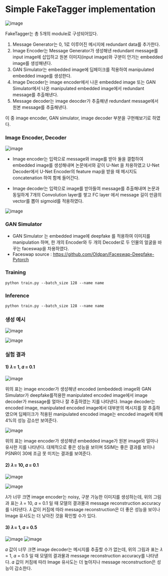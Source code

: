 # Simple FakeTagger implementation

![image](https://user-images.githubusercontent.com/77950714/173223624-f2afc2b4-500f-4ee2-81f2-11a7b1c0b4f4.png)

 FakeTagger는 총 5개의 module로 구성되어있다. 
 
 1. Message Generator는 0, 1로 이루어진 메시지에 redundant data를 추가한다.
 2. Image Encoder는 Message Generator가 생성해낸 redundant message를 input image에 삽입하고 원본 이미지(input image)와 구분이 안가는 embedded image를 생성해낸다. 
 3. GAN Simulator는 embedded image에 딥페이크를 적용하여 manipulated embedded image를 생성한다.
 4. Image Decoder는 image encoder에서 나온 embedded image 또는 GAN Simulator에서 나온 manipulated embedded image에서 redundant message를 추출해낸다.
 5. Message decoder는 image deocder가 추출해낸 redundant message에서 원본 message를 추출해낸다.
 
 이 중 image encoder, GAN simulator, image decoder 부분을 구현해보기로 하였다.
 
 ### Image Encoder, Decoder
 ![image](https://user-images.githubusercontent.com/77950714/173226563-75952226-d58b-4320-b3a8-b49b37f9af2b.png)

  - Image encoder는 입력으로 message와 image를 받아 둘을 결합하여 embedded image를 생성해내며 논문에서와 같이 U-Net 을 차용하였고 U-Net Decoder에서 U-Net Encoder의 feature map을 받을 때 메시지도 concatenation 하여 함께 들어간다.
  
  - Image decoder는 입력으로 image를 받아들여 message를 추출해내며 논문과 동일하게 7개의 Convolution layer를 쌓고 FC layer 에서 message 길이 만큼의 vector를 뽑아 sigmoid를 적용하였다.
 
 ![image](https://user-images.githubusercontent.com/77950714/173226674-ac13c08f-9a8a-416c-8862-282524e358f2.png)

### GAN Simulator
-  GAN Simulator 는 embedded image에 deepfake 를 적용하여 이미지를 manipulation 하며, 한 개의 Encoder와 두 개의 Decoder로 두 인물의 얼굴을 바꾸는 faceswap을 차용하였다.
-  Faceswap source : https://github.com/Oldpan/Faceswap-Deepfake-Pytorch

### Training

```
python train.py --batch_size 128 --name name
```

### Inference

```
python train.py --batch_size 128 --name name
```
 
 ### 생성 예시
 
 ![image](https://user-images.githubusercontent.com/77950714/173226638-e1ee9f6b-d5df-4a46-9b77-138a7d05b3ce.png)

![image](https://user-images.githubusercontent.com/77950714/173226646-2e10034c-a593-42a9-ae54-ff5c4cb1847e.png)


 ### 실험 결과
 
 #### 1) 𝜆 = 1, 𝛼 = 0.1
 ![image](https://user-images.githubusercontent.com/77950714/173226808-37daa08a-b233-49ce-aeb2-34a07351e9a4.png)

위의 표는 image encoder가 생성해낸 encoded (embedded) image와 GAN Simulator가 deepfake를적용한 manipulated encoded image에서 image decoder가 message를 얼마나 잘 추출하였는 지를 나타낸다. Image decoder는 encoded image, manipulated encoded image에서 대부분의 메시지를 잘 추출하였으며 딥페이크가 적용된 manipulated encoded image는 encoded image에 비해 4%의 성능 감소만 보여준다.

 ![image](https://user-images.githubusercontent.com/77950714/173226813-52a25ecc-56ca-402b-8174-058f1ed1a611.png)
 
위의 표는 image encoder가 생성해낸 embedded image가 원본 image와 얼마나 유사한 지를 나타낸다. 대체적으로 좋은 성능을 보이며 SSIM는 좋은 결과를 보이나 PSNR이 30에 조금 못 미치는 결과를 보여준다.

 #### 2) 𝜆 = 10, 𝛼 = 0.1
 ![image](https://user-images.githubusercontent.com/77950714/173226839-f26c00ce-b347-4392-adac-67fdab1ba600.png)

![image](https://user-images.githubusercontent.com/77950714/173226843-dc7677b7-264e-4cd0-9a75-571ba746ff56.png)

 𝜆가 너무 크면 image encoder는 noisy, 구분 가능한 이미지를 생성하는데, 위의 그림과 표는 𝜆 = 10, 𝛼 = 0.1 일 때 모델의 결과물과 message reconstruction accuracy를 나타낸다. 𝜆 값이 커짐에 따라 message reconstruction은 더 좋은 성능을 보이나 Image 유사도는 더 낮아진 것을 확인할 수가 있다.

 #### 3) 𝜆 = 1, 𝛼 = 0.5
 ![image](https://user-images.githubusercontent.com/77950714/173226866-6539001a-ee3a-4553-afa4-d227ebdc4e50.png)
 ![image](https://user-images.githubusercontent.com/77950714/173226869-7ade5cc2-2480-46e6-a4bb-6b3915197771.png)

 𝛼 값이 너무 크면 image decoder는 메시지를 추출할 수가 없는데, 위의 그림과 표는 𝜆 = 1, 𝛼 = 0.5 일 때 모델의 결과물과 message reconstruction accuracy를 나타낸다. 𝛼 값이 커짐에 따라 Image 유사도는 더 높아지나 message reconstruction은 성능이 감소한다.
